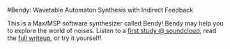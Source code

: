 #Bendy: Wavetable Automaton Synthesis with Indirect Feedback

This is a Max/MSP software synthesizer called Bendy! Bendy may help you to explore the world of noises. Listen to a [first study @ soundcloud](https://soundcloud.com/victorshepardson/bendy-1), read the [full writeup](http://nbviewer.ipython.org/github/victor-shepardson/bendy/blob/master/bendy.ipynb), or try it yourself!
